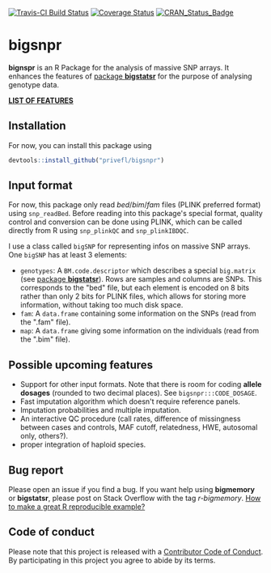 [![Travis-CI Build Status](https://travis-ci.org/privefl/bigsnpr.svg?branch=master)](https://travis-ci.org/privefl/bigsnpr)
[![Coverage Status](https://img.shields.io/codecov/c/github/privefl/bigsnpr/master.svg)](https://codecov.io/github/privefl/bigsnpr?branch=master)
[![CRAN_Status_Badge](http://www.r-pkg.org/badges/version/bigsnpr)](http://cran.r-project.org/package=bigsnpr)
 
 
# bigsnpr

**bignspr** is an R Package for the analysis of massive SNP arrays. It enhances the features of [package **bigstatsr**](https://privefl.github.io/bigstatsr) for the purpose of analysing genotype data.

[**LIST OF FEATURES**](https://privefl.github.io/bigsnpr/reference/index.html)


## Installation

For now, you can install this package using

```r
devtools::install_github("privefl/bigsnpr")
```


## Input format

For now, this package only read *bed*/*bim*/*fam* files (PLINK preferred format) using `snp_readBed`. Before reading into this package's special format, quality control and conversion can be done using PLINK, which can be called directly from R using `snp_plinkQC` and `snp_plinkIBDQC`.

I use a class called `bigSNP` for representing infos on massive SNP arrays. One `bigSNP` has at least 3 elements:
- `genotypes`: A `BM.code.descriptor` which describes a special `big.matrix` (see [package **bigstatsr**](https://privefl.github.io/bigstatsr/#input-format)). Rows are samples and columns are SNPs. This corresponds to the "bed" file, but each element is encoded on 8 bits rather than only 2 bits for PLINK files, which allows for storing more information, without taking too much disk space.
- `fam`: A `data.frame` containing some information on the SNPs (read from the ".fam" file).
- `map`: A `data.frame` giving some information on the individuals (read from the ".bim" file).


## Possible upcoming features

- Support for other input formats. Note that there is room for coding **allele dosages** (rounded to two decimal places). See `bigsnpr:::CODE_DOSAGE`.
- Fast imputation algorithm which doesn't require reference panels.
- Imputation probabilities and multiple imputation.
- An interactive QC procedure (call rates, difference of missingness between cases and controls, MAF cutoff, relatedness, HWE, autosomal only, others?). 
- proper integration of haploid species.


## Bug report

Please open an issue if you find a bug.
If you want help using **bigmemory** or **bigstatsr**, please post on Stack Overflow with the tag *r-bigmemory*. [How to make a great R reproducible example?](https://stackoverflow.com/q/5963269/6103040)


## Code of conduct

Please note that this project is released with a [Contributor Code of Conduct](https://github.com/privefl/bigsnpr/blob/master/code_of_conduct.md). 
By participating in this project you agree to abide by its terms.
